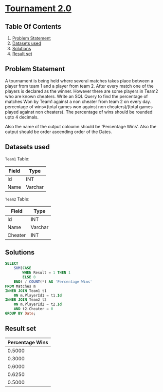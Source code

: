 # [Tournament 2.0](https://www.interviewbit.com/problems/tournament-2-0/)

## Table Of Contents
1. [Problem Statement]()
2. [Datasets used]()
3. [Solutions]()
4. [Result set]()

## Problem Statement

A tournament is being held where several matches takes place between a player from team 1 and a player from team 2. After every match one of the players is declared as the winner. However there are some players in Team2 who are known cheaters. Write an SQL Query to find the percentage of matches Won by Team1 against a non cheater from team 2 on every day. percentage of wins=(total games won against non cheaters)/(total games played against non cheaters). The percentage of wins should be rounded upto 4 decimals.

Also the name of the output coloumn should be ‘Percentage Wins’. Also the output should be order ascending order of the Dates.

## Datasets used

```Team1``` Table:

| Field | Type    |
| ----- | ------- |
| Id    | INT     |
| Name  | Varchar |

```Team2``` Table:

| Field   | Type    |
| ------- | ------- |
| Id      | INT     |
| Name    | Varchar |
| Cheater | INT     |

## Solutions

```sql
SELECT
    SUM(CASE
        WHEN Result = 1 THEN 1
        ELSE 0
    END) / COUNT(*) AS 'Percentage Wins'
FROM Matches m
INNER JOIN Team1 t1
    ON m.PlayerId1 = t1.Id
INNER JOIN Team2 t2
    ON m.PlayerId2 = t2.Id
    AND t2.Cheater = 0
GROUP BY Date;
```

## Result set

| **Percentage Wins** |
| ------------------- |
| 0.5000              |
| 0.3000              |
| 0.6000              |
| 0.6250              |
| 0.5000              |